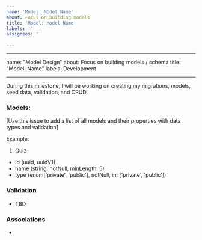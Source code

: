 ```yaml
---
name: 'Model: Model Name'
about: Focus on building models
title: 'Model: Model Name'
labels: ''
assignees: ''

---
```


---

name: "Model Design"
about: Focus on building models / schema
title: "Model: Name"
labels: Development

---

During this milestone, I will be working on creating my migrations, models, seed data, validation, and CRUD.

###  Models:
[Use this issue to add a list of all models and their properties with data types and validation]

Example:
1. Quiz
  - id (uuid, uuidV1)
  - name (string, notNull, minLength: 5)
  - type (enum['private', 'public'], notNull, in: ['private', 'public'])

### Validation

  - TBD

### Associations
  -
